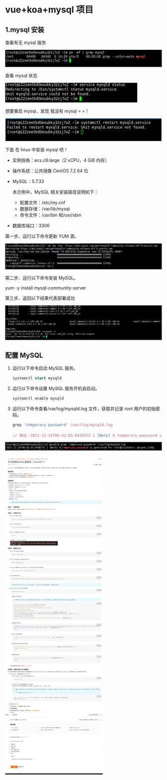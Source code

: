 # vue+koa+mysql 项目

## 1.mysql 安装

查看有无 mysql 服务

![image-20211224142634138](../assets/image-20211224142634138.png)

查看 mysql 状态

![image-20211224142801439](../assets/image-20211224142801439.png)

想要重启 mysql，发现 我没有 mysql = =！

![image-20211224143035782](../assets/image-20211224143035782.png)

下面 在 linux 中安装 mysql 吧！

- 实例规格：ecs.c6.large（2 vCPU，4 GiB 内存）

- 操作系统：公共镜像 CentOS 7.2 64 位

- MySQL：5.7.33

  本示例中，MySQL 相关安装路径说明如下：

  - 配置文件：/etc/my.cnf
  - 数据存储：/var/lib/mysql
  - 命令文件：/usr/bin 和/usr/sbin

- 数据库端口：3306

第一步、运行以下命令更新 YUM 源。

![image-20211224143728992](../assets/image-20211224143728992.png)

第二步、运行以下命令安装 MySQL。

yum -y install mysql-community-server

第三步、返回以下结果代表部署成功

![image-20211224144057189](../assets/image-20211224144057189.png)

## 配置 MySQL

1. 运行以下命令启动 MySQL 服务。

   ```sql
   systemctl start mysqld
   ```

2. 运行以下命令设置 MySQL 服务开机自启动。

   ```bash
   systemctl enable mysqld
   ```

3. 运行以下命令查看/var/log/mysqld.log 文件，获取并记录 root 用户的初始密码。

   ```javascript
   grep 'temporary password' /var/log/mysqld.log
   
   // 输出：2021-12-24T06:42:03.043057Z 1 [Note] A temporary password is generated for root@localhost: yKig=e:\_U1Bq
   ```

![image-20211224144354660](../assets/image-20211224144354660.png)

![mysql](../assets/mysql.png)
